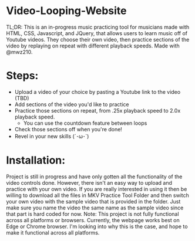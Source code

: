 # Video-Looping-Website
TL;DR: This is an in-progress music practicing tool for musicians made with HTML, CSS, Javascript, and JQuery, that allows users to learn music off of Youtube videos. They choose their own video, then practice sections of the video by replaying on repeat with different playback speeds.
Made with @mwz210.

# Steps: 
- Upload a video of your choice by pasting a Youtube link to the video (TBD)
- Add sections of the video you'd like to practice 
- Practice those sections on repeat, from .25x playback speed to 2.0x playback speed. 
  - You can use the countdown feature between loops
- Check those sections off when you're done! 
- Revel in your new skills (´･ω･`)

# Installation:
 Project is still in progress and have only gotten all the functionality of the video controls done. However, there isn't an easy way to upload and practice with your own video. If you are really interested in using it then be willing to download all the files in MKV Practice Tool Folder and then switch your own video with the sample video that is provided in the folder. Just make sure you name the video the same name as the sample video since that part is hard coded for now.
 Note: This project is not fully functional across all platforms or browsers. Currently, the webpage works best on Edge or Chrome browser. I'm looking into why this is the case, and hope to make it functional across all platforms.
